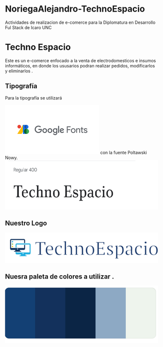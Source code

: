 # NoriegaAlejandro-TechnoEspacio
Actividades de realizacion de e-comerce para la Diplomatura en Desarrollo Ful Stack de Icaro UNC


# Techno Espacio
Este es un e-comerce enfocado a la venta de electrodomesticos e insumos informáticos, en donde los ususarios podran realizar pedidos, modificarlos y eliminarlos .


## Tipografía 
Para la tipografía se utilizará 

![](https://github.com/alenoriega76/NoriegaAlejandro-TechnoEspacio/blob/master/fonts.png?raw=true)
 con la fuente Poltawski Nowy.
![](https://github.com/alenoriega76/NoriegaAlejandro-TechnoEspacio/blob/master/img/estiloFuente.png?raw=true)



## Nuestro Logo 
![](https://github.com/alenoriega76/NoriegaAlejandro-TechnoEspacio/blob/master/img/logitoo2_Capa%201_copy_1.png?raw=true)

## Nuesra paleta de colores a utilizar .
![](https://github.com/alenoriega76/NoriegaAlejandro-TechnoEspacio/blob/master/img/paletaColor.png?raw=true)
